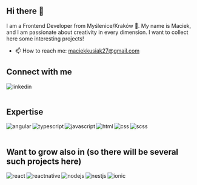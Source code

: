 ## Hi there 👋

I am a Frontend Developer from Myślenice/Kraków 🚀. My name is Maciek, and I am passionate about creativity in every dimension. I want to collect here some interesting projects!

- 📫 How to reach me: maciekkusiak27@gmail.com

## Connect with me
[<img align="left" alt="linkedin" src="https://img.shields.io/badge/linkedin-%230077B5.svg?&style=for-the-badge&logo=linkedin&logoColor=white" />](https://www.linkedin.com/in/maciej-kusiak-21199b208/) 
<br><br>

## Expertise
<img align="left" alt="angular" src="https://img.shields.io/badge/angular-%23DD0031.svg?&style=for-the-badge&logo=angular&logoColor=white" />
<img align="left" alt="typescript" src="https://img.shields.io/badge/typescript-%23232323.svg?&style=for-the-badge&logo=typescript&logoColor=white" />
<img align="left" alt="javascript" src="https://img.shields.io/badge/javascript-%23F7DF1E.svg?&style=for-the-badge&logo=javascript&logoColor=black" />
<img align="left" alt="html" src="https://img.shields.io/badge/html5-%23E34F26.svg?&style=for-the-badge&logo=html5&logoColor=white" />
<img align="left" alt="css" src="https://img.shields.io/badge/css3-%231572B6.svg?&style=for-the-badge&logo=css3&logoColor=white" />
<img align="left" alt="scss" src="https://img.shields.io/badge/sass-%23CC6699.svg?&style=for-the-badge&logo=sass&logoColor=white" />
<br><br>

## Want to grow also in (so there will be several such projects here)
<img align="left" alt="react" src="https://img.shields.io/badge/react-%2320232a.svg?&style=for-the-badge&logo=react&logoColor=%2361DAFB" />
<img align="left" alt="reactnative" src="https://img.shields.io/badge/react%20native-%2300B2A6.svg?&style=for-the-badge&logo=react&logoColor=white" />
<img align="left" alt="nodejs" src="https://img.shields.io/badge/node.js-%2343853D.svg?&style=for-the-badge&logo=node.js&logoColor=white" />
<img align="left" alt="nestjs" src="https://img.shields.io/badge/nestjs-%23E0234E.svg?&style=for-the-badge&logo=nestjs&logoColor=white" />
<img align="left" alt="ionic" src="https://img.shields.io/badge/ionic-%23485D9E.svg?&style=for-the-badge&logo=ionic&logoColor=white" />
<br><br>

<!--
**maciekkusiak27/maciekkusiak27** is a ✨ _special_ ✨ repository because its `README.md` (this file) appears on your GitHub profile.
